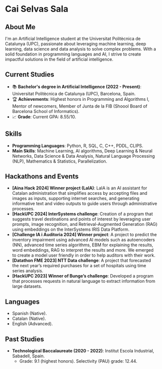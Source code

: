 # Cai Selvas Sala

## About Me
I'm an Artificial Intelligence student at the Universitat Politècnica de Catalunya (UPC), passionate about leveraging machine learning, deep learning, data science and data analysis to solve complex problems. With a solid foundation in programming languages and AI, I strive to create impactful solutions in the field of artificial intelligence.

## Current Studies
- 📚 **Bachelor's degree in Artificial Intelligence (2022 - Present)**: Universitat Politècnica de Catalunya (UPC), Barcelona, Spain.
- 🏆 **Achievements**: Highest honors in Programming and Algorithms I, Mentor of newcomers, Member of Junta de la FIB (Shoool Board of Barcelona School of Informatics).
- 📈 **Grade**: Current GPA: 8.55/10.

## Skills
- **Programming Languages**: Python, R, SQL, C, C++, PDDL, CLIPS.
- **Main Skills**: Machine Learning, AI algorithms, Deep Learning & Neural Networks, Data Science & Data Analysis, Natural Language Processing (NLP), Mathematics & Statistics, Parallelization.

## Hackathons and Events
- **[Aina Hack 2024] Winner project (LaIA)**: LaIA is an AI assistant for Catalan administration that simplifies access by accepting files and images as inputs, supporting internet searches, and generating informative text and video outputs to guide users through administrative processes.
- **[HackUPC 2024] InterSystems challenge**: Creation of a program that suggests travel destinations and points of interest by leveraging user prompts, image recognition, and Retrieval-Augmented Generation (RAG) using embeddings on the InterSystems IRIS Data Platform.
- **[Challenge IA i Auditoria 2024] Winner project**: A project to predict the inventory impairment using advanced AI models such as autoencoders (NN), advanced time series algorithms, EBM for explaining the results, word embeddings, RAG to interpret the results and more. We emerged to create a model user friendly in order to help auditors with their work.
- **[Datathon FME 2023] NTT Data challenge**: A project that forecasted the next year’s required purchases for a set of hospitals using time series analysis.
- **[HackUPC 2023] Winner of Bunge’s challenge**: Developed a program that processes requests in natural language to extract information from large datasets.

## Languages
- Spanish (Native).
- Catalan (Native).
- English (Advanced).

## Past Studies
- **Technological Baccalaureate (2020 - 2022)**: Institut Escola Industrial, Sabadell, Spain.
  - Grade: 9.1 (highest honors). Selectivity (PAU) grade: 12.44.
